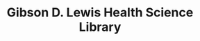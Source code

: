 ---
layout: repo
title: "Gibson D. Lewis Health Science Library"
id: 17206
permalink: repos/17206/
---